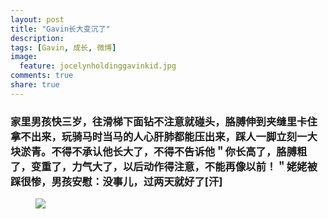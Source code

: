 ```yaml
---
layout: post
title: "Gavin长大变沉了"
description: 
tags: [Gavin, 成长, 微博]
image:
  feature: jocelynholdinggavinkid.jpg
comments: true
share: true
---
```


### 家里男孩快三岁，往滑梯下面钻不注意就碰头，胳膊伸到夹缝里卡住拿不出来，玩骑马时当马的人心肝肺都能压出来，踩人一脚立刻一大块淤青。不得不承认他长大了，不得不告诉他＂你长高了，胳膊粗了，变重了，力气大了，以后动作得注意，不能再像以前！＂姥姥被踩很惨，男孩安慰：没事儿，过两天就好了[汗] ###


<figure>
  <a href="{{ site.url }}/images/2014-05-08-gavin.jpg">
  <img src="{{ site.url }}/images/2014-05-08-gavin.jpg">
  </a>
</figure>
